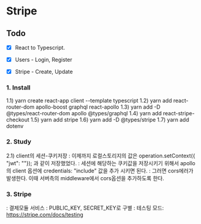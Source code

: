 # Stripe 

## Todo
- [x] React to Typescript.
- [x] Users - Login, Register
- [x] Stripe - Create, Update


### 1. Install
1.1) yarn create react-app client --template typescript
1.2) yarn add react-router-dom apollo-boost graphql react-apollo
1.3) yarn add -D @types/react-router-dom apollo @types/graphql
1.4) yarn add react-stripe-checkout
1.5) yarn add stripe
1.6) yarn add -D @types/stripe
1.7) yarn add dotenv

### 2. Study
2.1) client의 세션-쿠키저장
: 이제까지 로컬스토리지의 값은 operation.setContext({ "jwt": ""}); 과 같이 저장했었다.
: 세션에 해당하는 쿠키값을 저장시키기 위해서 apollo의 client 옵션에 credentials: "include" 값을 추가 시키면 된다.
: 그러면 cors에러가 발생한다. 이때 서버측의 middleware에서 cors옵션을 추가하도록 한다.

### 3. Stripe
: 결제모듈 서비스
: PUBLIC_KEY, SECRET_KEY로 구별
: 테스팅 모드: https://stripe.com/docs/testing

